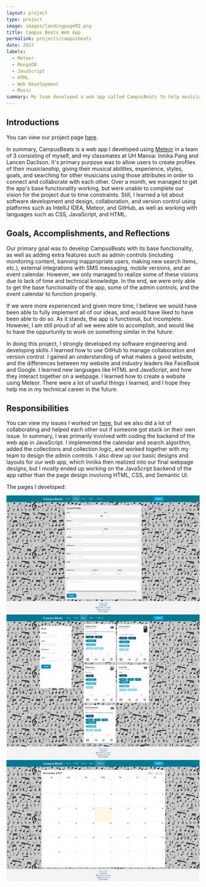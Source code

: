 ```yaml
---
layout: project
type: project
image: images/landingpageM2.png
title: Campus Beats Web App
permalink: projects/campusbeats
date: 2017
labels:
  - Meteor
  - MongoDB
  - JavaScript
  - HTML
  - Web Development
  - Music
summary: My team developed a web app called CampusBeats to help musicians at UH Manoa connect.
---
```


## Introductions

You can view our project page [here](https://campusbeats.github.io/).

In summary, CampusBeats is a web app I developed using [Meteor](https://www.meteor.com/) in a team of 3 consisting of myself, and my classmates at UH Manoa: Innika Pang and Lancen Daclison. It's primary purpose was to allow users to create profiles of their musicianship, giving their musical abilities, experience, styles, goals, and searching for other musicians using those attributes in order to connect and collaborate with each other. Over a month, we managed to get the app's base functionality working, but were unable to complete our vision for the project due to time constraints. Still, I learned a lot about software development and design, collaboration, and version control using platforms such as IntelliJ IDEA, Meteor, and GitHub, as well as working with languages such as CSS, JavaScript, and HTML.

## Goals, Accomplishments, and Reflections

Our primary goal was to develop CampusBeats with its base functionality, as well as adding extra features such as admin controls (including monitoring content, banning inappropriate users, making new search items, etc.), external integrations with SMS messaging, mobile versions, and an event calendar. However, we only managed to realize some of these visions due to lack of time and technical knowledge. In the end, we were only able to get the base functionality of the app, some of the admin controls, and the event calendar to function properly. 

If we were more experienced and given more time, I believe we would have been able to fully implement all of our ideas, and would have liked to have been able to do so. As it stands, the app is functional, but incomplete. However, I am still proud of all we were able to accomplish, and would like to have the oppurtunity to work on something similar in the future.

In doing this project, I strongly developed my software engineering and developing skills. I learned how to use GitHub to manage collaboration and version control. I gained an understanding of what makes a good website, and the differences between my website and industry leaders like FaceBook and Google. I learned new languages like HTML and JavaScript, and how they interact together on a webpage. I learned how to create a website using Meteor. There were a lot of useful things I learned, and I hope they help me in my technical career in the future.
  
## Responsibilities

You can view my issues I worked on [here](https://github.com/campusbeats/campusbeats/issues?q=is%3Aissue+is%3Aclosed), but we also did a lot of collaborating and helped each other out if someone got stuck on their own issue. In summary, I was primarily involved with coding the backend of the web app in JavaScript. I implemented the calendar and search algorithm, added the collections and collection logic, and worked together with my team to design the admin controls. I also drew up our basic designs and layouts for our web app, which Innika then realized into our final webpage designs, but I mostly ended up working on the JavaScript backend of the app rather than the page design involving HTML, CSS, and Semantic UI.

The pages I developed:
<div class="ui rounded images">
  <img class="ui image" src="../images/profilepageM2.png">
  <img class="ui image" src="../images/beatspageM2.png">
  <img class="ui image" src="../images/calendarpageM2.png">
</div>
